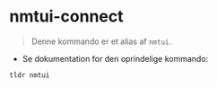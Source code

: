 # nmtui-connect

> Denne kommando er et alias af `nmtui`.

- Se dokumentation for den oprindelige kommando:

`tldr nmtui`
